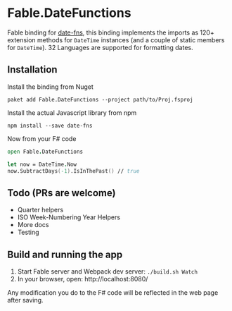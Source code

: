 # Fable.DateFunctions 

Fable binding for [date-fns](https://date-fns.org/), this binding implements the imports as 120+ extension methods for `DateTime` instances (and a couple of static members for `DateTime`). 32 Languages are supported for formatting dates.

## Installation 
Install the binding from Nuget
```
paket add Fable.DateFunctions --project path/to/Proj.fsproj 
```
Install the actual Javascript library from npm
```
npm install --save date-fns
```
Now from your F# code
```fs
open Fable.DateFunctions 

let now = DateTime.Now
now.SubtractDays(-1).IsInThePast() // true
```

## Todo (PRs are welcome)
 - Quarter helpers
 - ISO Week-Numbering Year Helpers
 - More docs
 - Testing

## Build and running the app

1. Start Fable server and Webpack dev server: `./build.sh Watch`
2. In your browser, open: http://localhost:8080/

Any modification you do to the F# code will be reflected in the web page after 
saving.


